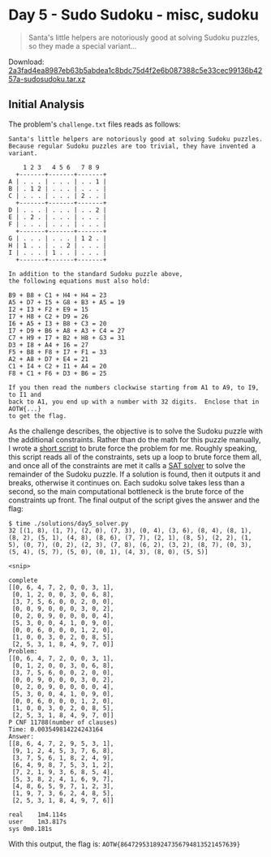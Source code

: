 # Day 5 - Sudo Sudoku - misc, sudoku

> Santa's little helpers are notoriously good at solving Sudoku puzzles, so they made a special variant...

Download: [2a3fad4ea8987eb63b5abdea1c8bdc75d4f2e6b087388c5e33cec99136b4257a-sudosudoku.tar.xz](https://advent2019.s3.amazonaws.com/2a3fad4ea8987eb63b5abdea1c8bdc75d4f2e6b087388c5e33cec99136b4257a-sudosudoku.tar.xz)

## Initial Analysis

The problem's `challenge.txt` files reads as follows:

```
Santa's little helpers are notoriously good at solving Sudoku puzzles.
Because regular Sudoku puzzles are too trivial, they have invented a variant.

    1 2 3   4 5 6   7 8 9
  +-------+-------+-------+
A | . . . | . . . | . . 1 |
B | . 1 2 | . . . | . . . |
C | . . . | . . . | 2 . . |
  +-------+-------+-------+
D | . . . | . . . | . . 2 |
E | . 2 . | . . . | . . . |
F | . . . | . . . | . . . |
  +-------+-------+-------+
G | . . . | . . . | 1 2 . |
H | 1 . . | . . 2 | . . . |
I | . . . | 1 . . | . . . |
  +-------+-------+-------+

In addition to the standard Sudoku puzzle above,
the following equations must also hold:

B9 + B8 + C1 + H4 + H4 = 23
A5 + D7 + I5 + G8 + B3 + A5 = 19
I2 + I3 + F2 + E9 = 15
I7 + H8 + C2 + D9 = 26
I6 + A5 + I3 + B8 + C3 = 20
I7 + D9 + B6 + A8 + A3 + C4 = 27
C7 + H9 + I7 + B2 + H8 + G3 = 31
D3 + I8 + A4 + I6 = 27
F5 + B8 + F8 + I7 + F1 = 33
A2 + A8 + D7 + E4 = 21
C1 + I4 + C2 + I1 + A4 = 20
F8 + C1 + F6 + D3 + B6 = 25

If you then read the numbers clockwise starting from A1 to A9, to I9, to I1 and
back to A1, you end up with a number with 32 digits.  Enclose that in AOTW{...}
to get the flag.

```

As the challenge describes, the objective is to solve the Sudoku puzzle with the additional constraints. Rather than do the math for this puzzle manually, I wrote a [short script](./solutions/day5_solver.py) to brute force the problem for me. Roughly speaking, this script reads all of the constraints, sets up a loop to brute force them all, and once all of the constraints are met it calls a [SAT solver](https://github.com/taufanardi/sudoku-sat-solver/blob/38d601547b04bf22591c14e1746cbe70cb777be7/Sudoku.py) to solve the remainder of the Sudoku puzzle. If a solution is found, then it outputs it and breaks, otherwise it continues on. Each sudoku solve takes less than a second, so the main computational bottleneck is the brute force of the constraints up front. The final output of the script gives the answer and the flag:

```
$ time ./solutions/day5_solver.py 
32 [(1, 8), (1, 7), (2, 0), (7, 3), (0, 4), (3, 6), (8, 4), (8, 1), (8, 2), (5, 1), (4, 8), (8, 6), (7, 7), (2, 1), (8, 5), (2, 2), (1, 5), (0, 7), (0, 2), (2, 3), (7, 8), (6, 2), (3, 2), (8, 7), (0, 3), (5, 4), (5, 7), (5, 0), (0, 1), (4, 3), (8, 0), (5, 5)]

<snip>

complete
[[0, 6, 4, 7, 2, 0, 0, 3, 1],
 [0, 1, 2, 0, 0, 3, 0, 6, 8],
 [3, 7, 5, 6, 0, 0, 2, 0, 0],
 [0, 0, 9, 0, 0, 0, 3, 0, 2],
 [0, 2, 0, 9, 0, 0, 0, 0, 4],
 [5, 3, 0, 0, 4, 1, 0, 9, 0],
 [0, 0, 6, 0, 0, 0, 1, 2, 0],
 [1, 0, 0, 3, 0, 2, 0, 8, 5],
 [2, 5, 3, 1, 8, 4, 9, 7, 0]]
Problem:
[[0, 6, 4, 7, 2, 0, 0, 3, 1],
 [0, 1, 2, 0, 0, 3, 0, 6, 8],
 [3, 7, 5, 6, 0, 0, 2, 0, 0],
 [0, 0, 9, 0, 0, 0, 3, 0, 2],
 [0, 2, 0, 9, 0, 0, 0, 0, 4],
 [5, 3, 0, 0, 4, 1, 0, 9, 0],
 [0, 0, 6, 0, 0, 0, 1, 2, 0],
 [1, 0, 0, 3, 0, 2, 0, 8, 5],
 [2, 5, 3, 1, 8, 4, 9, 7, 0]]
P CNF 11788(number of clauses)
Time: 0.003549814224243164
Answer:
[[8, 6, 4, 7, 2, 9, 5, 3, 1],
 [9, 1, 2, 4, 5, 3, 7, 6, 8],
 [3, 7, 5, 6, 1, 8, 2, 4, 9],
 [6, 4, 9, 8, 7, 5, 3, 1, 2],
 [7, 2, 1, 9, 3, 6, 8, 5, 4],
 [5, 3, 8, 2, 4, 1, 6, 9, 7],
 [4, 8, 6, 5, 9, 7, 1, 2, 3],
 [1, 9, 7, 3, 6, 2, 4, 8, 5],
 [2, 5, 3, 1, 8, 4, 9, 7, 6]]

real	1m4.114s
user	1m3.817s
sys	0m0.181s
```

With this output, the flag is: `AOTW{86472953189247356794813521457639}`
